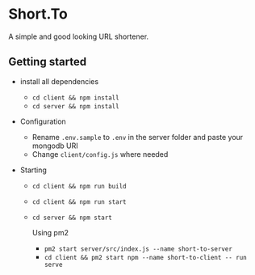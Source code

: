 # Short.To

A simple and good looking URL shortener.

## Getting started

- install all dependencies

  - `cd client && npm install`
  - `cd server && npm install`

- Configuration

  - Rename `.env.sample` to `.env` in the server folder and paste your mongodb URI
  - Change `client/config.js` where needed

- Starting
  - `cd client && npm run build`
  - `cd client && npm run start`
  - `cd server && npm start`

    Using pm2

    - `pm2 start server/src/index.js --name short-to-server`
    - `cd client && pm2 start npm --name short-to-client -- run serve`
